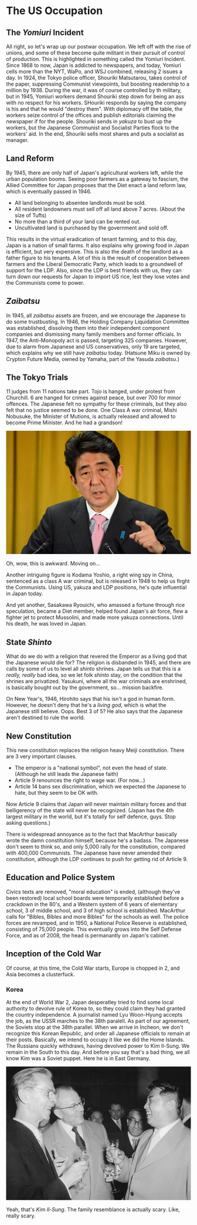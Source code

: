 # The US Occupation

## The *Yomiuri* Incident

All right, so let's wrap up our postwar occupation. We left off with the rise of unions, and some of these become quite militant in their pursuit of control of production. This is highlighted in something called the Yomiuri Incident. Since 1868 to now, Japan is addicted to newspapers, and today, Yomiuri cells more than the NYT, WaPo, and WSJ combined, releasing 2 issues a day. In 1924, the Tokyo police officer, Shouriki Matsutarou, takes control of the paper, suppressing Communist viewpoints, but boosting readership to a million by 1938. During the war, it was of course controlled by th military, but in 1945, Yomiuri workers demand Shouriki step down for being an ass with no respect for his workers. SHouriki responds by saying the company is his and that he would "destroy them". With diplomacy off the table, the workers seize control of the offices and publish editorials claiming the newspaper if for the people. Shouriki sends in *yakuza* to bust up the workers, but the Japanese Communist and Socialist Parties flock to the workers' aid. In the end, Shouriki sells most shares and puts a socialist as manager.

## Land Reform

By 1945, there are only half of Japan's agricultural workers left, while the urban population booms. Seeing poor farmers as a gateway to fascism, the Allied Committee for Japan proposes that the Diet enact a land reform law, which is eventually passed in 1946.

* All land belonging to absentee landlords must be sold.
* All resident landowners must sell off all land above 7 acres. (About the size of Tufts)
* No more than a third of your land can be rented out.
* Uncultivated land is purchased by the government and sold off.

This results in the virtual eradication of tenant farming, and to this day, Japan is a nation of small farms. It also explains why growing food in Japan is efficient, but very expensive. This is also the death of the landlord as a father figure to his tenants. A lot of this is the result of cooperation between farmers and the Liberal Democratic Party, which leads to a groundwell of support for the LDP. Also, since the LDP is best friends with us, they can turn down our requests for Japan to import US rice, lest they lose votes and the Communists come to power.

## *Zaibatsu*

In 1945, all *zaibatsu* assets are frozen, and we encourage the Japanese to do some trustbusting. In 1946, the Holding Company Liquidation Committee was established, dissolving them into their independent component companies and dismissing many family members and former officials. In 1947, the Anti-Monopoly act is passed, targeting 325 companies. However, due to alarm from Japanese and US conservatives, only 19 are targeted, which explains why we still have *zaibatsu* today. (Hatsune Miku is owned by Crypton Future Media, owned by Yamaha, part of the Yasuda *zaibatsu*.)

## The Tokyo Trials

11 judges from 11 nations take part. Tojo is hanged, under protest from Churchill. 6 are hanged for crimes against peace, but over 700 for minor offences. The Japanese felt no sympathy for these criminals, but they also felt that no justice seemed to be done. One Class A war criminal, Mishi Nobusuke, the Minister of Mutions, is actually released and allowed to become Prime Minister. And he had a grandson!

![](../res/Abe.jpg)

Oh, wow, this is awkward. Moving on...

Another intriguing figure is Kodama Yoshio, a right wing spy in China, sentenced as a class A war criminal, but is released in 1948 to help us firght the Communists. Using US, yakuza and LDP positions, he's qute influential in Japan today.

And yet another, Sasakawa Ryouichi, who amassed a fortune through rice speculation, became a Diet member, helped found Japan's air force, flew a fighter jet to protect Mussolini, and made more yakuza connections. Until his death, he was loved in Japan.

## State *Shinto*

What do we do with a religion that revered the Emperor as a living god that the Japanese would die for? The religion is disbanded in 1945, and there are calls by some of us to level all *shinto* shrines. Japan tells us that this is a *really, really* bad idea, so we let folk *shinto* stay, on the condition that the shrines are privatized. Yasukuni, where all the war criminals are enshrined, is basically bought out by the government, so... mission backfire.

On New Year's, 1946, Hirohito says that his isn't a god in human form. However, he doesn't deny that he's a *living god*, which is what the Japanese still believe. Oops. Best 3 of 5? He also says that the Japanese aren't destined to rule the world.

## New Constitution

This new constitution replaces the religion heavy Meiji constitution. There are 3 very important clauses.

* The emperor is a "national symbol", not even the head of state. (Although he still leads the Japanese faith)
* Article 9 renounces the right to wage war. (For now...)
* Article 14 bans sex discrimination, which we expected the Japanese to hate, but they seem to be OK with.

Now Article 9 claims that Japan will never maintain military forces and that belligerency of the state will never be recognized. (Japan has the 4th largest military in the world, but it's totally for self defence, guys. Stop asking questions.)

There is widespread annoyance as to the fact that MacArthur basically wrote the damn constitution himself, because he's a badass. The Japanese don't seem to think so, and only 5,000 rally for the constitution, compared with 400,000 Communists. The Japanese have never amended their constitution, although the LDP continues to push for getting rid of Article 9.

## Education and Police System

Civics texts are removed, "moral education" is ended, (although they've been restored) local school boards were temporarily established before a crackdown in the 80's, and a Western system of 6 years of elementary school, 3 of middle school, and 3 of high school is established. MacArthur calls for "Bibles, Bibles and more Bibles" for the schools as well. The police forces are revamped, and in 1950, a National Police Reserve is established, consisting of 75,000 people. This eventually grows into the Self Defense Force, and as of 2008, the head is permanantly on Japan's cabinet.

## Inception of the Cold War

Of course, at this time, the Cold War starts, Europe is chopped in 2, and Asia becomes a clusterfuck.

### Korea

At the end of World War 2, Japan desperatley tried to find some local authority to devolve rule of Korea to, so they could claim they had granted the country independence. A journalist named Lyu Woon-Hyung accepts the job, as the USSR marches to the 38th paralell. As part of our agreement, the Soviets stop at the 38th parallel. When we arrive in Incheon, we don't recognize this Korean Republic, and order all Japanese officials to remain at their posts. Basically, we intend to occupy it like we did the Home Islands. The Russians quickly withdraws, having devolved power to Kim Il-Sung. We remain in the South to this day. And before you say that's a bad thing, we all know Kim was a Soviet puppet. Here he is in East Germany.

![](../res/Kim.jpg)

Yeah, that's *Kim Il-Sung*. The family resemblance is actually scary. Like, really scary.
